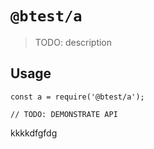 # `@btest/a`

> TODO: description

## Usage

```
const a = require('@btest/a');

// TODO: DEMONSTRATE API
```
kkkkdfgfdg